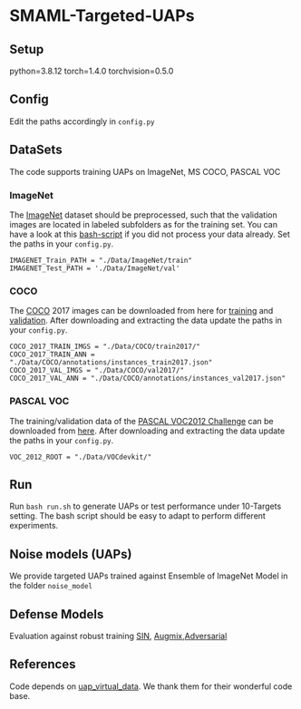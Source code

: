 # SMAML-Targeted-UAPs
## Setup
python=3.8.12
torch=1.4.0
torchvision=0.5.0
## Config
Edit the paths accordingly in `config.py`
## DataSets
The code supports training UAPs on ImageNet, MS COCO, PASCAL VOC
### ImageNet
The [ImageNet](http://www.image-net.org/) dataset should be preprocessed, such that the validation images are located in labeled subfolders as for the training set. You can have a look at this [bash-script](https://raw.githubusercontent.com/soumith/imagenetloader.torch/master/valprep.sh) if you did not process your data already. Set the paths in your `config.py`.
```
IMAGENET_Train_PATH = "./Data/ImageNet/train"
IMAGENET_Test_PATH = './Data/ImageNet/val'
```
### COCO
The [COCO](https://cocodataset.org/#home) 2017 images can be downloaded from here for [training](http://images.cocodataset.org/zips/train2017.zip) and [validation](http://images.cocodataset.org/zips/val2017.zip). After downloading and extracting the data update the paths in your `config.py`.
```
COCO_2017_TRAIN_IMGS = "./Data/COCO/train2017/"
COCO_2017_TRAIN_ANN = "./Data/COCO/annotations/instances_train2017.json"
COCO_2017_VAL_IMGS = "./Data/COCO/val2017/"
COCO_2017_VAL_ANN = "./Data/COCO/annotations/instances_val2017.json"
```
### PASCAL VOC
The training/validation data of the [PASCAL VOC2012 Challenge](http://host.robots.ox.ac.uk/pascal/VOC/) can be downloaded from [here](http://host.robots.ox.ac.uk/pascal/VOC/voc2012/VOCtrainval_11-May-2012.tar). After downloading and extracting the data update the paths in your `config.py`.
```
VOC_2012_ROOT = "./Data/VOCdevkit/"
```
## Run
Run `bash run.sh` to generate UAPs or test performance under 10-Targets setting. The bash script should be easy to adapt to perform different experiments.

## Noise models (UAPs)
We provide targeted UAPs trained against Ensemble of ImageNet Model in the folder `noise_model`

## Defense Models
Evaluation against robust training [SIN](https://github.com/rgeirhos/Stylized-ImageNet), [Augmix](https://github.com/google-research/augmix),[Adversarial](https://github.com/microsoft/robust-models-transfer)

## References
Code depends on [uap_virtual_data](https://github.com/phibenz/uap_virtual_data.pytorch). We thank them for their wonderful code base. 

